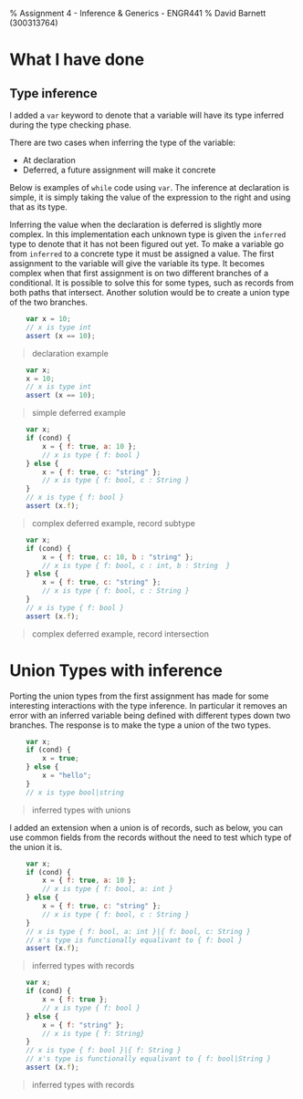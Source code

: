 % Assignment 4 - Inference & Generics - ENGR441
% David Barnett (300313764)

# What I have done

## Type inference

I added a `var` keyword to denote that a variable will have its
type inferred during the type checking phase.

There are two cases when inferring the type of the variable:

 * At declaration
 * Deferred, a future assignment will make it concrete

Below is examples of `while` code using `var`.
The inference at declaration is simple, it is simply taking the value
of the expression to the right and using that as its type.

Inferring the value when the declaration is deferred is slightly more
complex. In this implementation each unknown type is given the `inferred` type to
denote that it has not been figured out yet.
To make a variable go from `inferred` to a concrete type it must be assigned a
value. The first assignment to the variable will give the variable its type.
It becomes complex when that first assignment is on two different branches of a 
conditional.
It is possible to solve this for some types, such as records from both paths that intersect. 
Another solution would be to create a union type of the two branches.

```javascript
    var x = 10;
    // x is type int
    assert (x == 10);
```
> declaration example

```javascript
    var x;
    x = 10;
    // x is type int
    assert (x == 10);
```
> simple deferred example

```javascript
    var x;
    if (cond) {
        x = { f: true, a: 10 };
        // x is type { f: bool }
    } else {
        x = { f: true, c: "string" };
        // x is type { f: bool, c : String }
    }
    // x is type { f: bool }
    assert (x.f);
```
> complex deferred example, record subtype

```javascript
    var x;
    if (cond) {
        x = { f: true, c: 10, b : "string" };
        // x is type { f: bool, c : int, b : String  }
    } else {
        x = { f: true, c: "string" };
        // x is type { f: bool, c : String }
    }
    // x is type { f: bool }
    assert (x.f);
```
> complex deferred example, record intersection

# Union Types with inference

Porting the union types from the first assignment has made for some interesting interactions with 
the type inference.
In particular it removes an error with an inferred variable being defined with different types down
two branches.
The response is to make the type a union of the two types.

```javascript
    var x;
    if (cond) {
        x = true;
    } else {
        x = "hello";
    }
    // x is type bool|string
```
> inferred types with unions

I added an extension when a union is of records, such as below, you can use common
fields from the records without the need to test which type of the union it is.

```javascript
    var x;
    if (cond) {
        x = { f: true, a: 10 };
        // x is type { f: bool, a: int }
    } else {
        x = { f: true, c: "string" };
        // x is type { f: bool, c : String }
    }
    // x is type { f: bool, a: int }|{ f: bool, c: String }
    // x's type is functionally equalivant to { f: bool }
    assert (x.f);
```
> inferred types with records

```javascript
    var x;
    if (cond) {
        x = { f: true };
        // x is type { f: bool }
    } else {
        x = { f: "string" };
        // x is type { f: String}
    }
    // x is type { f: bool }|{ f: String }
    // x's type is functionally equalivant to { f: bool|String }
    assert (x.f);
```
> inferred types with records
